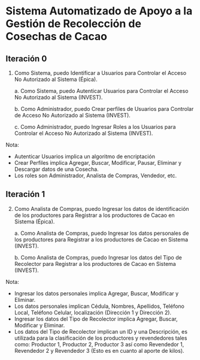 # Sistema Automatizado de Apoyo a la Gestión de Recolección de Cosechas de Cacao

## Iteración 0
1. Como Sistema, puedo Identificar a Usuarios para Controlar el
Acceso No Autorizado al Sistema (Épica).

    a. Como Sistema, puedo Autenticar Usuarios para Controlar el Acceso No Autorizado al Sistema (INVEST).

    b. Como Administrador, puedo Crear perfiles de Usuarios para Controlar de Acceso No Autorizado al Sistema (INVEST).

    c. Como Administrador, puedo Ingresar Roles a los Usuarios para Controlar el Acceso No Autorizado al Sistema (INVEST).

Nota: 
- Autenticar Usuarios implica un algoritmo de encriptación
- Crear Perfiles implica Agregar, Buscar, Modificar, Pausar, Eliminar y Descargar datos de una
Cosecha.
- Los roles son Administrador, Analista de Compras, Vendedor, etc.
## Iteración 1
2. Como Analista de Compras, puedo Ingresar los datos de identificación de los productores para Registrar a los productores de Cacao en
Sistema (Épica).

    a. Como Analista de Compras, puedo Ingresar los datos personales de los productores para Registrar a los productores de Cacao en Sistema (INVEST).
    
    b. Como Analista de Compras, puedo Ingresar los datos del Tipo de Recolector para Registrar a los productores de Cacao en Sistema (INVEST).

Nota: 
- Ingresar los datos personales implica Agregar, Buscar, Modificar y Eliminar.
- Los datos personales implican Cédula, Nombres, Apellidos, Teléfono Local, Teléfono Celular, localización (Dirección 1 y Dirección 2).
- Ingresar los datos del Tipo de Recolector implica Agregar, Buscar, Modificar y Eliminar.
- Los datos del Tipo de Recolector implican un ID y una Descripción, es utilizada para la clasificación de los productores y revendedores tales como: Productor 1, Productor 2, Productor 3 así como Revendedor 1, Revendedor 2 y Revendedor 3 (Esto es en cuanto al aporte de kilos).